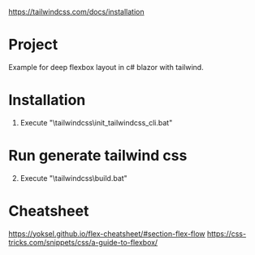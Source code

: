 https://tailwindcss.com/docs/installation

# Project
Example for deep flexbox layout in c# blazor with tailwind.

# Installation 
1. Execute "\tailwindcss\init_tailwindcss_cli.bat"

# Run generate tailwind css
2. Execute "\tailwindcss\build.bat"

# Cheatsheet
https://yoksel.github.io/flex-cheatsheet/#section-flex-flow
https://css-tricks.com/snippets/css/a-guide-to-flexbox/
